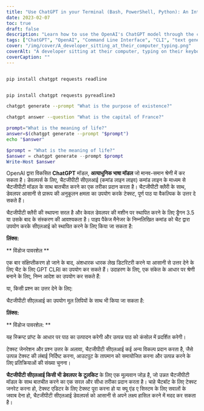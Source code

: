 ```yaml
---
title: "Use ChatGPT in your Terminal (Bash, PowerShell, Python): An Introduction to the ChatGPT CLI Tool for Developers"
date: 2023-02-07
toc: true
draft: false
description: "Learn how to use the OpenAI's ChatGPT model through the convenient Command Line Interface (CLI) for text generation and question answering with ease."
tags: ["ChatGPT", "OpenAI", "Command Line Interface", "CLI", "text generation", "question answering", "developer toolkit", "pip package manager", "Python 3.5", "PowerShell", "Bash"]
cover: "/img/cover/A_developer_sitting_at_their_computer_typing.png"
coverAlt: "A developer sitting at their computer, typing on their keyboard with the ChatGPT CLI open on their terminal."
coverCaption: ""
---
```

```bash

pip install chatgpt requests readline

```
```powershell

pip install chatgpt requests pyreadline3

```
```bash
chatgpt generate --prompt "What is the purpose of existence?"
```
```bash
chatgpt answer --question "What is the capital of France?"
```
```bash
prompt="What is the meaning of life?"
answer=$(chatgpt generate --prompt "$prompt")
echo "$answer"
```
```powershell
$prompt = "What is the meaning of life?"
$answer = chatgpt generate --prompt $prompt
Write-Host $answer
```
 OpenAI द्वारा विकसित **ChatGPT** मॉडल, **अत्याधुनिक भाषा मॉडल** जो मानव-समान श्रेणी में कर सकता है। डेवलपर्स के लिए, चैटजीपीटी सीएलआई (कमांड लाइन लाइव) कमांड लाइन के माध्यम से चैटजीपीटी मॉडल के साथ बातचीत करने का एक तरीका प्रदान करता है। चैटजीपीटी क्लैरी के साथ, डेवलपर आसानी से प्रारूप की अनुकूलन क्षमता का उपयोग करके टेक्स्ट, पूर्ण पाठ या वैकल्पिक के उत्तर दे सकते हैं।  चैटजीपीटी क्लैरी की स्थापना सरल है और केवल डेवलपर की मशीन पर स्थापित करने के लिए ड्रैगन 3.5 या उसके बाद के संस्करण की आवश्यकता है। पाइप पैकेज मैनेजर के निम्नलिखित कमांड को चैट द्वारा उपयोग करके सीएलआई को स्थापित करने के लिए किया जा सकता है:  **लिंक्स:**  ** विंडोज पावरशेल **  एक बार संक्षिप्तीकरण हो जाने के बाद, अंशधारक धारक लेख डिटरिटरी करने या आसानी से उत्तर देने के लिए चैट के लिए GPT CLRI का उपयोग कर सकते हैं। उदाहरण के लिए, एक संकेत के आधार पर श्रेणी बनाने के लिए, निम्न आदेश का उपयोग कर सकते हैं:   या, किसी प्रश्न का उत्तर देने के लिए:   चैटजीपीटी सीएलआई का उपयोग मूल लिपियों के साथ भी किया जा सकता है:  **लिंक्स:**  ** विंडोज पावरशेल: **  यह स्क्रिप्ट प्रांप्ट के आधार पर पाठ का उत्पादन करेगी और उत्पन्न पाठ को कंसोल में प्रदर्शित करेगी।  टेक्स्ट जेनरेशन और प्रश्न उत्तर के अलावा, चैटजीपीटी सीएलआई कई अन्य विकल्प प्रदान करता है, जैसे उत्पन्न टेक्स्ट की लंबाई निर्दिष्ट करना, आउटपुट के तापमान को समायोजित करना और उत्पन्न करने के लिए प्रतिक्रियाओं की संख्या चुनना।  **चैटजीपीटी सीएलआई किसी भी डेवलपर के टूलकिट** के लिए एक मूल्यवान जोड़ है, जो उन्नत चैटजीपीटी मॉडल के साथ बातचीत करने का एक सरल और सीधा तरीका प्रदान करता है। चाहे चैटबॉट के लिए टेक्स्ट जनरेट करना हो, टेक्स्ट एडिटर के लिए टेक्स्ट पूरा करना हो या क्यू एंड ए सिस्टम के लिए सवालों के जवाब देना हो, चैटजीपीटी सीएलआई डेवलपर्स को आसानी से अपने लक्ष्य हासिल करने में मदद कर सकता है।